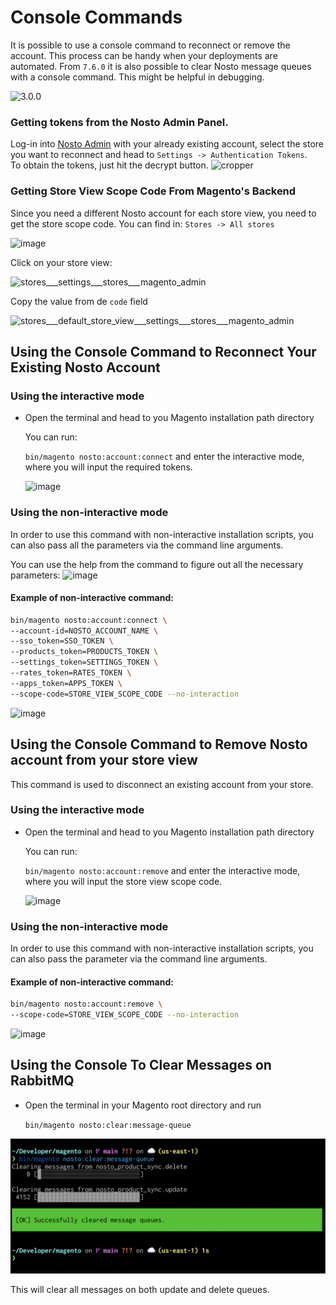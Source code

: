 # Console Commands

It is possible to use a console command to reconnect or remove the account. This process can be handy when your deployments are automated.
From `7.6.0` it is also possible to clear Nosto message queues with a console command. This might be helpful in debugging.

![3.0.0](https://img.shields.io/badge/nosto-3.0.0-green.svg)

### Getting tokens from the Nosto Admin Panel.

Log-in into [Nosto Admin](https://my.nosto.com) with your already existing account, select the store you want to reconnect and head to `Settings -> Authentication Tokens`.  
 To obtain the tokens, just hit the decrypt button. ![cropper](https://user-images.githubusercontent.com/2778820/44570846-cf96f300-a787-11e8-952e-0fc1950ea77e.png)

### Getting Store View Scope Code From Magento's Backend

Since you need a different Nosto account for each store view, you need to get the store scope code. You can find in: `Stores -> All stores`

![image](https://user-images.githubusercontent.com/2778820/44571925-f73b8a80-a78a-11e8-996c-6d0dbb998459.png)

Click on your store view:

![stores\_\_\_settings\_\_\_stores\_\_\_magento\_admin](https://user-images.githubusercontent.com/2778820/44571988-26ea9280-a78b-11e8-8e68-07f0de17eb07.png)

Copy the value from de `code` field

![stores\_\_\_default\_store\_view\_\_\_settings\_\_\_stores\_\_\_magento\_admin](https://user-images.githubusercontent.com/2778820/44572053-500b2300-a78b-11e8-993f-d311d233856b.png)

## Using the Console Command to Reconnect Your Existing Nosto Account

### Using the interactive mode

* Open the terminal and head to you Magento installation path directory

  You can run:

  `bin/magento nosto:account:connect` and enter the interactive mode, where you will input the required tokens.

  ![image](https://user-images.githubusercontent.com/2778820/44572711-5d291180-a78d-11e8-99c7-f6468621156a.png)

### Using the non-interactive mode

In order to use this command with non-interactive installation scripts, you can also pass all the parameters via the command line arguments.

You can use the help from the command to figure out all the necessary parameters: ![image](https://user-images.githubusercontent.com/2778820/44572987-1851aa80-a78e-11e8-8690-284a3a222670.png)

#### Example of non-interactive command:

```bash
bin/magento nosto:account:connect \
--account-id=NOSTO_ACCOUNT_NAME \
--sso_token=SSO_TOKEN \
--products_token=PRODUCTS_TOKEN \
--settings_token=SETTINGS_TOKEN \
--rates_token=RATES_TOKEN \
--apps_token=APPS_TOKEN \
--scope-code=STORE_VIEW_SCOPE_CODE --no-interaction
```

![image](https://user-images.githubusercontent.com/2778820/44573107-741c3380-a78e-11e8-909f-19620a62bf51.png)

## Using the Console Command to Remove Nosto account from your store view

This command is used to disconnect an existing account from your store.

### Using the interactive mode

* Open the terminal and head to you Magento installation path directory

  You can run:

  `bin/magento nosto:account:remove` and enter the interactive mode, where you will input the store view scope code.

  ![image](https://user-images.githubusercontent.com/44775916/49924280-8a293d80-febe-11e8-8230-bf816efc1784.png)

### Using the non-interactive mode

In order to use this command with non-interactive installation scripts, you can also pass the parameter via the command line arguments.

#### Example of non-interactive command:

```bash
bin/magento nosto:account:remove \
--scope-code=STORE_VIEW_SCOPE_CODE --no-interaction
```

![image](https://user-images.githubusercontent.com/44775916/49924701-9a8de800-febf-11e8-8789-6ab37d4a8f6c.png)

## Using the Console To Clear Messages on RabbitMQ

* Open the terminal in your Magento root directory and run

  `bin/magento nosto:clear:message-queue`

![image](clear-queues.png)

This will clear all messages on both update and delete queues.
